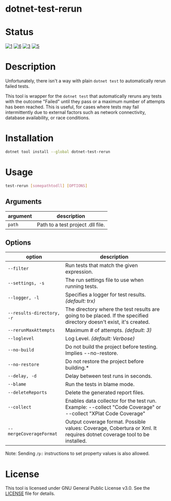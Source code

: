 # dotnet-test-rerun

# Status
[![1]][2] [![6]][7] [![3]][4] [![5]][4]

# Description
Unfortunately, there isn't a way with plain `dotnet test` to automatically rerun failed tests.

This tool is wrapper for the `dotnet test` that automatically reruns any tests with the outcome "Failed" until they pass or a maximum number of attempts has been reached. This is useful, for cases where tests may fail intermittently due to external factors such as network connectivity, database availability, or race conditions.

# Installation
```sh
dotnet tool install --global dotnet-test-rerun
```

# Usage
```sh
test-rerun [somepathtodll] [OPTIONS]
```

## Arguments
| argument | description                       |
| -------- | --------------------------------- |
| `path`   | Path to a test project .dll file. |

## Options
| option               | description                                                                                                            |
| -------------------- |------------------------------------------------------------------------------------------------------------------------|
| `--filter`           | Run tests that match the given expression.                                                                             |
| `--settings, -s`     | The run settings file to use when running tests.                                                                       |
| `--logger, -l`       | Specifies a logger for test results. *(default: trx)*                                                                  |
| `--results-directory, -r` | The directory where the test results are going to be placed. If the specified directory doesn't exist, it's created.   |
| `--rerunMaxAttempts` | Maximum # of attempts. *(default: 3)*                                                                                  |
| `--loglevel` | Log Level. *(default: Verbose)*                                                                                        |
| `--no-build` | Do not build the project before testing. Implies --no-restore.                                                         |
| `--no-restore` | Do not restore the project before building.*                                                                           |
| `--delay, -d` | Delay between test runs in seconds.                                                                                    |
| `--blame` | Run the tests in blame mode.                                                                                           |
| `--deleteReports` | Delete the generated report files.                                                                                     |
| `--collect` | Enables data collector for the test run. Example: --collect "Code Coverage" or --collect "XPlat Code Coverage"         |
| `--mergeCoverageFormat` | Output coverage format. Possible values: Coverage, Cobertura or Xml. It requires dotnet coverage tool to be installed. |


Note: Sending `/p:` instructions to set property values is also allowed. 

# License
This tool is licensed under GNU General Public License v3.0. See the [LICENSE](/LICENSE) file for details.

[1]: https://github.com/joaoopereira/dotnet-test-rerun/actions/workflows/cd.yml/badge.svg
[2]: https://github.com/joaoopereira/dotnet-test-rerun/actions/workflows/cd.yml
[3]: https://img.shields.io/nuget/v/dotnet-test-rerun.svg?label=dotnet-test-rerun
[4]: https://www.nuget.org/packages/dotnet-test-rerun
[5]: https://img.shields.io/nuget/dt/dotnet-test-rerun.svg?label=downloads
[6]: https://coveralls.io/repos/github/joaoopereira/dotnet-test-rerun/badge.svg?branch=main
[7]: https://coveralls.io/github/joaoopereira/dotnet-test-rerun?branch=main
